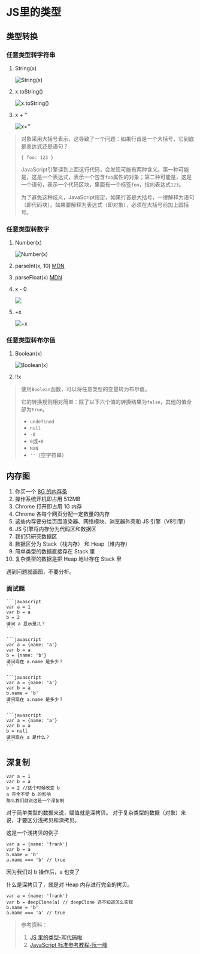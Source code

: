 # JS里的类型

## 类型转换

### 任意类型转字符串

1. String(x)

   ![String(x)](https://i.loli.net/2017/11/27/5a1b65ade6bdc.png)

2. x.toString()

   ![x.toString()](https://i.loli.net/2017/11/27/5a1b65b485721.png)

3. x + ''

   ![x+''](https://i.loli.net/2017/11/27/5a1b65bbe5aed.png)

>对象采用大括号表示，这导致了一个问题：如果行首是一个大括号，它到底是表达式还是语句？
>
>```
>{ foo: 123 }
>
>```
>
>JavaScript引擎读到上面这行代码，会发现可能有两种含义。第一种可能是，这是一个表达式，表示一个包含`foo`属性的对象；第二种可能是，这是一个语句，表示一个代码区块，里面有一个标签`foo`，指向表达式`123`。
>
>为了避免这种歧义，JavaScript规定，如果行首是大括号，一律解释为语句（即代码块）。如果要解释为表达式（即对象），必须在大括号前加上圆括号。

### 任意类型转数字

1. Number(x)

   ![Number(x)](https://i.loli.net/2017/11/27/5a1b6b6560c16.png)

2. parseInt(x, 10) [MDN](https://developer.mozilla.org/zh-CN/docs/Web/JavaScript/Reference/Global_Objects/parseInt)

3. parseFloat(x) [MDN](https://developer.mozilla.org/zh-CN/docs/Web/JavaScript/Reference/Global_Objects/parseFloat)

4. x - 0

   ![](https://i.loli.net/2017/11/27/5a1b6b655049d.png)

5. +x

   ![+x](https://i.loli.net/2017/11/27/5a1b6b65581dc.png)

### 任意类型转布尔值

1. Boolean(x)

   ![Boolean(x)](https://i.loli.net/2017/11/27/5a1b6cec1f4c4.png)

2. !!x

>使用`Boolean`函数，可以将任意类型的变量转为布尔值。
>
>它的转换规则相对简单：除了以下六个值的转换结果为`false`，其他的值全部为`true`。
>
>- `undefined`
>- `null`
>- `-0`
>- `0`或`+0`
>- `NaN`
>- `''`（空字符串）

## 内存图

1. 你买一个 [8G 的内存条](https://item.jd.com/4071422.html)
2. 操作系统开机即占用 512MB
3. Chrome 打开即占用 1G 内存
4. Chrome 各每个网页分配一定数量的内存
5. 这些内存要分给页面渲染器、网络模块、浏览器外壳和 JS 引擎（V8引擎）
6. JS 引擎将内存分为代码区和数据区
7. 我们只研究数据区
8. 数据区分为 Stack（栈内存） 和 Heap（堆内存）
9. 简单类型的数据直接存在 Stack 里
10. 复杂类型的数据是把 Heap 地址存在 Stack 里

遇到问题就画图，不要分析。

### 面试题

```
​```javascript
var a = 1
var b = a
b = 2
请问 a 显示是几？  
​```

​```javascript
var a = {name: 'a'}
var b = a
b = {name: 'b'}
请问现在 a.name 是多少？
​```

​```javascript
var a = {name: 'a'}
var b = a
b.name = 'b'
请问现在 a.name 是多少？
​```

​```javascript
var a = {name: 'a'}
var b = a
b = null
请问现在 a 是什么？
​```
```

## 深复制

```
var a = 1
var b = a
b = 2 //这个时候改变 b
a 完全不受 b 的影响
那么我们就说这是一个深复制

```

对于简单类型的数据来说，赋值就是深拷贝。
对于复杂类型的数据（对象）来说，才要区分浅拷贝和深拷贝。

这是一个浅拷贝的例子

```
var a = {name: 'frank'}
var b = a
b.name = 'b'
a.name === 'b' // true

```

因为我们对 b 操作后，a 也变了

什么是深拷贝了，就是对 Heap 内存进行完全的拷贝。

```
var a = {name: 'frank'}
var b = deepClone(a) // deepClone 还不知道怎么实现
b.name = 'b'
a.name === 'a' // true
```

>参考资料：
>
>1. [JS 里的类型-写代码啦](https://xiedaimala.com/courses/ec3a5e28-02da-47d6-9226-927db23e82a2/tasks/61db0dcc-71d4-4f0c-822d-5f24ff0dd128)
>2. [JavaScript 标准参考教程-阮一峰](http://javascript.ruanyifeng.com/)
>
>

